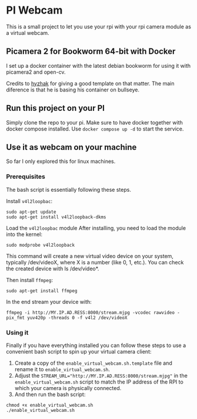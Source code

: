 # PI Webcam

This is a small project to let you use your rpi with your rpi camera module as a virtual webcam.

## Picamera 2 for Bookworm 64-bit with Docker

I set up a docker container with the latest debian bookworm for using it with picamera2 and open-cv.

Credits to [hyzhak](https://github.com/hyzhak/pi-camera-in-docker/tree/main) for giving a good template on that matter.
The main diference is that he is basing his container on bullseye.


## Run this project on your PI

Simply clone the repo to your pi. Make sure to have docker together with docker compose installed.
Use `docker compose up -d` to start the service.

## Use it as webcam on your machine
So far I only explored this for linux machines. 

### Prerequisites
The bash script is essentially following these steps.

Install `v4l2loopbac`:

```
sudo apt-get update
sudo apt-get install v4l2loopback-dkms
```

Load the `v4l2loopbac` module
After installing, you need to load the module into the kernel:
```
sudo modprobe v4l2loopback
```
This command will create a new virtual video device on your system, typically /dev/videoX, where X is a number (like 0, 1, etc.). You can check the created device with ls /dev/video*.

Then install `ffmpeg`:
```
sudo apt-get install ffmpeg
```

In the end stream your device with:
```
ffmpeg -i http://MY.IP.AD.RESS:8000/stream.mjpg -vcodec rawvideo -pix_fmt yuv420p -threads 0 -f v4l2 /dev/videoX
```

### Using it
Finally if you have everything installed you can follow these steps to use a convenient bash script to spin up your virtual camera client:
1. Create a copy of the `enable_virtual_webcam.sh.template` file and rename it to `enable_virtual_webcam.sh`.
2. Adjust the `STREAM_URL="http://MY.IP.AD.RESS:8000/stream.mjpg"` in the `enable_virtual_webcam.sh` script to match the IP address of the RPI to which your camera is physically connected.
3. And then run the bash script:
```
chmod +x enable_virtual_webcam.sh
./enable_virtual_webcam.sh
```

